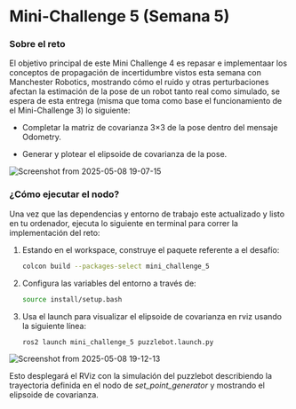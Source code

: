 # Mini-Challenge 5 (Semana 5)
### Sobre el reto
El objetivo principal de este Mini Challenge 4 es repasar e implementaar los conceptos de propagación de incertidumbre vistos esta semana con Manchester Robotics, mostrando cómo el ruido y otras perturbaciones afectan la estimación de la pose de un robot tanto real como simulado, se espera de esta entrega (misma que toma como base el funcionamiento de el Mini-Challenge 3) lo siguiente:

* Completar la matriz de covarianza 3×3 de la pose dentro del mensaje Odometry.

* Generar y plotear el elipsoide de covarianza de la pose.

![Screenshot from 2025-05-08 19-07-15](https://github.com/user-attachments/assets/0b4f52e3-2bce-4569-9451-45f4cafb6f3a)


### ¿Cómo ejecutar el nodo?
Una vez que las dependencias y entorno de trabajo este actualizado y listo en tu ordenador, ejecuta lo siguiente en terminal para correr la implementación del reto:

1. Estando en el workspace, construye el paquete referente a el desafío:
   ```bash
   colcon build --packages-select mini_challenge_5
   ```
2. Configura las variables del entorno a través de:
   ```bash
   source install/setup.bash
   ```
3. Usa el launch para visualizar el elipsoide de covarianza en rviz usando la siguiente línea:
   ```bash
   ros2 launch mini_challenge_5 puzzlebot.launch.py
   ```
   
![Screenshot from 2025-05-08 19-12-13](https://github.com/user-attachments/assets/318b1ca8-58f1-43b6-a927-cb2bc63fa537)


Esto desplegará el RViz con la simulación del puzzlebot describiendo la trayectoria definida en el nodo de *set_point_generator* y mostrando el elipsoide de covarianza.
   ```
